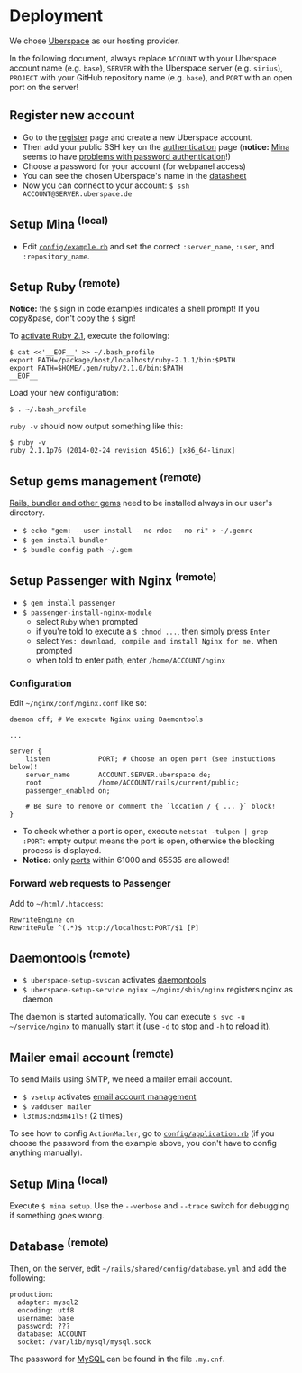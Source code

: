 # Deployment

We chose [Uberspace](http://www.uberspace.de) as our hosting provider.

In the following document, always replace `ACCOUNT` with your Uberspace account name (e.g. `base`), `SERVER` with the Uberspace server (e.g. `sirius`), `PROJECT` with your GitHub repository name (e.g. `base`), and `PORT` with an open port on the server!

## Register new account

- Go to the [register](https://uberspace.de/register) page and create a new Uberspace account.
- Then add your public SSH key on the [authentication](https://uberspace.de/dashboard/authentication) page (**notice:** [Mina](http://nadarei.co/mina/) seems to have [problems with password authentication](http://stackoverflow.com/questions/22606771)!)
- Choose a password for your account (for webpanel access)
- You can see the chosen Uberspace's name in the [datasheet](https://uberspace.de/dashboard/datasheet)
- Now you can connect to your account: `$ ssh ACCOUNT@SERVER.uberspace.de`

## Setup Mina <sup>(local)</sup>

- Edit [`config/example.rb`](config/deploy.rb) and set the correct `:server_name`, `:user`, and `:repository_name`.

## Setup Ruby <sup>(remote)</sup>

**Notice:** the `$` sign in code examples indicates a shell prompt! If you copy&pase, don't copy the `$` sign!

To [activate Ruby 2.1](http://uberspace.de/dokuwiki/cool:rails#ruby_aktivieren), execute the following:

```
$ cat <<'__EOF__' >> ~/.bash_profile
export PATH=/package/host/localhost/ruby-2.1.1/bin:$PATH
export PATH=$HOME/.gem/ruby/2.1.0/bin:$PATH
__EOF__
```

Load your new configuration:

```
$ . ~/.bash_profile
```

`ruby -v` should now output something like this:

```
$ ruby -v
ruby 2.1.1p76 (2014-02-24 revision 45161) [x86_64-linux]
```

## Setup gems management <sup>(remote)</sup>

[Rails, bundler and other gems](https://uberspace.de/dokuwiki/cool:rails) need to be installed always in our user's directory.

- `$ echo "gem: --user-install --no-rdoc --no-ri" > ~/.gemrc`
- `$ gem install bundler`
- `$ bundle config path ~/.gem`

## Setup Passenger with Nginx <sup>(remote)</sup>

- `$ gem install passenger`
- `$ passenger-install-nginx-module`
    - select `Ruby` when prompted
    - if you're told to execute a `$ chmod ...`, then simply press `Enter`
    - select `Yes: download, compile and install Nginx for me.` when prompted
    - when told to enter path, enter `/home/ACCOUNT/nginx`

### Configuration

Edit `~/nginx/conf/nginx.conf` like so:

```
daemon off; # We execute Nginx using Daemontools

...

server {
    listen            PORT; # Choose an open port (see instuctions below)!
    server_name       ACCOUNT.SERVER.uberspace.de;
    root              /home/ACCOUNT/rails/current/public;
    passenger_enabled on;

    # Be sure to remove or comment the `location / { ... }` block!
}
```

- To check whether a port is open, execute `netstat -tulpen | grep :PORT`: empty output means the port is open, otherwise the blocking process is displayed.
- **Notice:** only [ports](http://uberspace.de/dokuwiki/system:ports) within 61000 and 65535 are allowed!

### Forward web requests to Passenger

Add to `~/html/.htaccess`:

```
RewriteEngine on
RewriteRule ^(.*)$ http://localhost:PORT/$1 [P]
```

## Daemontools <sup>(remote)</sup>

- `$ uberspace-setup-svscan` activates [daemontools](http://uberspace.de/dokuwiki/system:daemontools)
- `$ uberspace-setup-service nginx ~/nginx/sbin/nginx` registers nginx as daemon

The daemon is started automatically. You can execute `$ svc -u ~/service/nginx` to manually start it (use `-d` to stop and `-h` to reload it).

## Mailer email account <sup>(remote)</sup>

To send Mails using SMTP, we need a mailer email account.

- `$ vsetup` activates [email account management](http://uberspace.de/dokuwiki/start:mail)
- `$ vadduser mailer`
- `l3tm3s3nd3m41lS!` (2 times)

To see how to config `ActionMailer`, go to [`config/application.rb`](config/application.rb) (if you choose the password from the example above, you don't have to config anything manually).

## Setup Mina <sup>(local)</sup>

Execute `$ mina setup`. Use the `--verbose` and `--trace` switch for debugging if something goes wrong.

## Database <sup>(remote)</sup>

Then, on the server, edit `~/rails/shared/config/database.yml` and add the following:

```
production:
  adapter: mysql2
  encoding: utf8
  username: base
  password: ???
  database: ACCOUNT
  socket: /var/lib/mysql/mysql.sock
```

The password for [MySQL](http://uberspace.de/dokuwiki/database:mysql) can be found in the file `.my.cnf`.